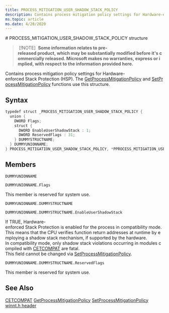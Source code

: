 ```yaml
---
title: PROCESS_MITIGATION_USER_SHADOW_STACK_POLICY
description: Contains process mitigation policy settings for Hardware-enforced Stack Protection (HSP).
ms.topic: article
ms.date: 4/28/2020
---
```


# PROCESS_MITIGATION_USER_SHADOW_STACK_POLICY structure

> [!NOTE]
> **Some information relates to pre-released product, which may be substantially modified before it's commercially released. Microsoft makes no warranties, express or implied, with respect to the information provided here.**

Contains process mitigation policy settings for Hardware-enforced Stack Protection (HSP). The [GetProcessMitigationPolicy](/windows/desktop/api/processthreadsapi/nf-processthreadsapi-getprocessmitigationpolicy) and [SetProcessMitigationPolicy](/windows/desktop/api/processthreadsapi/nf-processthreadsapi-setprocessmitigationpolicy) functions use this structure.

## Syntax

```cpp
typedef struct _PROCESS_MITIGATION_USER_SHADOW_STACK_POLICY {
  union {
    DWORD Flags;
    struct {
      DWORD EnableUserShadowStack : 1;
      DWORD ReservedFlags : 31;
    } DUMMYSTRUCTNAME;
  } DUMMYUNIONNAME;
} PROCESS_MITIGATION_USER_SHADOW_STACK_POLICY, *PPROCESS_MITIGATION_USER_SHADOW_STACK_POLICY;
```

## Members

`DUMMYUNIONNAME`

`DUMMYUNIONNAME.Flags`

This member is reserved for system use.

`DUMMYUNIONNAME.DUMMYSTRUCTNAME`

`DUMMYUNIONNAME.DUMMYSTRUCTNAME.EnableUserShadowStack`

If TRUE, Hardware-enforced Stack Protection is enabled for the process in compatibility mode.
This means that the CPU verifies function return addresses at runtime by employing a shadow stack mechanism, if supported by the hardware.
In compatibility mode, only shadow stack violations occurring in modules compiled with [CETCOMPAT](/cpp/build/reference/cetcompat) are fatal.
This field cannot be changed via [SetProcessMitigationPolicy](/windows/desktop/api/processthreadsapi/nf-processthreadsapi-setprocessmitigationpolicy).

`DUMMYUNIONNAME.DUMMYSTRUCTNAME.ReservedFlags`

This member is reserved for system use.

## See Also

[CETCOMPAT](/cpp/build/reference/cetcompat)
[GetProcessMitigationPolicy](/windows/desktop/api/processthreadsapi/nf-processthreadsapi-getprocessmitigationpolicy)
[SetProcessMitigationPolicy](/windows/desktop/api/processthreadsapi/nf-processthreadsapi-setprocessmitigationpolicy)
[winnt.h header](/windows/win32/api/winnt/)
